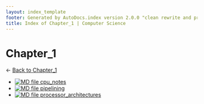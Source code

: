 ```yaml
---
layout: index_template
footer: Generated by AutoDocs.index version 2.0.0 "clean rewrite and preprocessing" ⓒ Starwort, 2020
title: Index of Chapter_1 | Computer Science
---
```


# Chapter_1

← [Back to Chapter_1](..)

- [![MD file](https://img.icons8.com/windows/512/4a90e2/regular-document.png) cpu_notes](_preprocess/Paper_1/section_1/chapter_1/cpu_notes.md)
- [![MD file](https://img.icons8.com/windows/512/4a90e2/regular-document.png) pipelining](_preprocess/Paper_1/section_1/chapter_1/pipelining.md)
- [![MD file](https://img.icons8.com/windows/512/4a90e2/regular-document.png) processor_architectures](_preprocess/Paper_1/section_1/chapter_1/processor_architectures.md)
